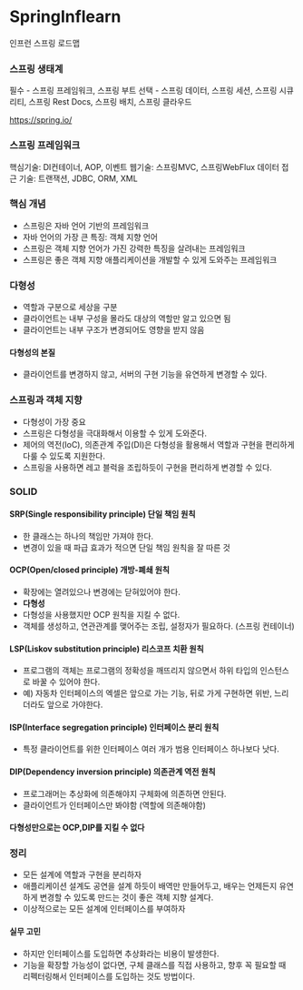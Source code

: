 # SpringInflearn
인프런 스프링 로드맵

### 스프링 생태계

필수 - 스프링 프레임워크, 스프링 부트
선택 - 스프링 데이터, 스프링 세션, 스프링 시큐리티, 스프링 Rest Docs, 스프링 배치, 스프링 클라우드

https://spring.io/
 
### 스프링 프레임워크
핵심기술: DI컨테이너, AOP, 이벤트
웹기술: 스프링MVC, 스프링WebFlux
데이터 접근 기술: 트랜잭션, JDBC, ORM, XML

### 핵심 개념
- 스프링은 자바 언어 기반의 프레임워크
- 자바 언어의 가장 큰 특징: 객체 지향 언어
- 스프링은 객체 지향 언어가 가진 강력한 특징을 살려내는 프레임워크
- 스프링은 좋은 객체 지향 애플리케이션을 개발할 수 있게 도와주는 프레임워크

### 다형성
- 역할과 구분으로 세상을 구분
- 클라이언트는 내부 구성을 몰라도 대상의 역할만 알고 있으면 됨
- 클라이언트는 내부 구조가 변경되어도 영향을 받지 않음

#### 다형성의 본질
- 클라이언트를 변경하지 않고, 서버의 구현 기능을 유연하게 변경할 수 있다.

### 스프링과 객체 지향
- 다형성이 가장 중요
- 스프링은 다형성을 극대화해서 이용할 수 있게 도와준다.
- 제어의 역전(IoC), 의존관계 주입(DI)은 다형성을 활용해서 역할과 구현을 편리하게 다룰 수 있도록 지원한다.
- 스프링을 사용하면 레고 블럭을 조립하듯이 구현을 편리하게 변경할 수 있다.

### SOLID
#### SRP(Single responsibility principle) 단일 책임 원칙
- 한 클래스는 하나의 책임만 가져야 한다.
- 변경이 있을 때 파급 효과가 적으면 단일 책임 원칙을 잘 따른 것

#### OCP(Open/closed principle) 개방-폐쇄 원칙
- 확장에는 열려있으나 변경에는 닫혀있어야 한다.
- **다형성**
- 다형성을 사용했지만 OCP 원칙을 지킬 수 없다.
- 객체를 생성하고, 연관관계를 맺어주는 조립, 설정자가 필요하다. (스프링 컨테이너)

#### LSP(Liskov substitution principle) 리스코프 치환 원칙
- 프로그램의 객체는 프로그램의 정확성을 깨뜨리지 않으면서 하위 타입의 인스턴스로 바꿀 수 있어야 한다.
- 예) 자동차 인터페이스의 엑셀은 앞으로 가는 기능, 뒤로 가게 구현하면 위반, 느리더라도 앞으로 가야한다.

#### ISP(Interface segregation principle) 인터페이스 분리 원칙
- 특정 클라이언트를 위한 인터페이스 여러 개가 범용 인터페이스 하나보다 낫다.

#### DIP(Dependency inversion principle) 의존관계 역전 원칙
- 프로그래머는 추상화에 의존해야지 구체화에 의존하면 안된다.
- 클라이언트가 인터페이스만 봐야함 (역할에 의존해야함)

#### 다형성만으로는 OCP,DIP를 지킬 수 없다

### 정리
- 모든 설계에 역할과 구현을 분리하자
- 애플리케이션 설계도 공연을 설계 하듯이 배역만 만들어두고, 배우는 언제든지 유연하게 변경할 수 있도록 만드는 것이 좋은 객체 지향 설계다.
- 이상적으로는 모든 설계에 인터페이스를 부여하자
#### 실무 고민
- 하지만 인터페이스를 도입하면 추상화라는 비용이 발생한다.
- 기능을 확장할 가능성이 없다면, 구체 클래스를 직접 사용하고, 향후 꼭 필요할 때 리펙터링해서 인터페이스를 도입하는 것도 방법이다.
